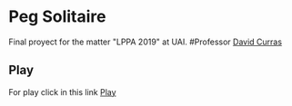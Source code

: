 # Peg Solitaire
Final proyect for the matter "LPPA 2019" at UAI.
#Professor
[David Curras](https://github.com/davidcurras)
## Play
For play click in this link [Play](https://github.com/SantiagoAOttolini/Peg-Solitaire/)